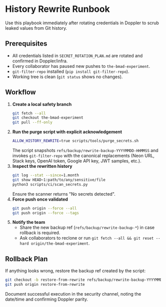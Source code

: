 # History Rewrite Runbook

Use this playbook immediately after rotating credentials in Doppler to scrub leaked values from Git history.

## Prerequisites
- All credentials listed in `SECRET_ROTATION_PLAN.md` are rotated and confirmed in Doppler/infra.
- Every collaborator has paused new pushes to `the-bmad-experiment`.
- `git-filter-repo` installed (`pip install git-filter-repo`).
- Working tree is clean (`git status` shows no changes).

## Workflow
1. **Create a local safety branch**
   ```bash
   git fetch --all
   git checkout the-bmad-experiment
   git pull --ff-only
   ```
2. **Run the purge script with explicit acknowledgement**
   ```bash
   ALLOW_HISTORY_REWRITE=true scripts/tools/purge_secrets.sh
   ```
   The script snapshots `refs/backup/rewrite-backup-YYYYMMDD-HHMMSS` and invokes `git-filter-repo` with the canonical replacements (Neon URL, Stack keys, OpenAI token, Google API key, JWT samples, etc.).
3. **Inspect the rewritten history**
   ```bash
   git log --stat --since=1.month
   git show HEAD~1:path/to/any/sensitive/file
   python3 scripts/ci/scan_secrets.py
   ```
   Ensure the scanner returns "No secrets detected".
4. **Force push once validated**
   ```bash
   git push origin --force --all
   git push origin --force --tags
   ```
5. **Notify the team**
   - Share the new backup ref (`refs/backup/rewrite-backup-*`) in case rollback is required.
   - Ask collaborators to reclone or run `git fetch --all && git reset --hard origin/the-bmad-experiment`.

## Rollback Plan
If anything looks wrong, restore the backup ref created by the script:
```bash
git checkout -b restore-from-rewrite refs/backup/rewrite-backup-YYYYMMDD-HHMMSS
git push origin restore-from-rewrite
```

Document successful execution in the security channel, noting the date/time and confirming Doppler parity.
